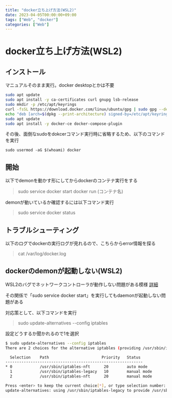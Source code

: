 ```yaml
---
title: "docker立ち上げ方法(WSL2)"
date: 2023-04-05T00:00:00+09:00
tags: ["Web", "docker"]
categories: ["Web"]
---
```

# docker立ち上げ方法(WSL2)

## インストール

マニュアルそのまま実行。docker desktopとかは不要

``` bash
sudo apt update
sudo apt install -y ca-certificates curl gnupg lsb-release
sudo mkdir -p /etc/apt/keyrings
curl -fsSL https://download.docker.com/linux/ubuntu/gpg | sudo gpg --dearmor -o /etc/apt/keyrings/docker.gpg
echo "deb [arch=$(dpkg --print-architecture) signed-by=/etc/apt/keyrings/docker.gpg] https://download.docker.com/linux/ubuntu $(lsb_release -cs) stable" | sudo tee /etc/apt/sources.list.d/docker.list
sudo apt update
sudo apt install -y docker-ce docker-compose-plugin
```

その後、面倒なsudoをdokcerコマンド実行時に省略するため、以下のコマンドを実行
```
sudo usermod -aG $(whoami) docker 
```

## 開始

以下でdemonを動かす形にしてからdockerのコンテナ実行をする
> sudo service docker start
> docker run (コンテナ名)

demonが動いているか確認するには以下コマンド実行
> sudo service docker status

## トラブルシューティング

以下のログでdockerの実行ログが見れるので、こちらからerror情報を探る
>  cat /var/log/docker.log

## dockerのdemonが起動しない(WSL2)

WSL2のバグでネットワークコントローラが動作しない問題がある模様
[詳細](https://blog.ecbeing.tech/entry/2021/09/07/150000)

その関係で「sudo service docker start」を実行してもdaemonが起動しない問題がある

対応策として、以下コマンドを実行
> sudo update-alternatives --config iptables

設定どうするか聞かれるので1を選択

``` bash
$ sudo update-alternatives --config iptables
There are 2 choices for the alternative iptables (providing /usr/sbin/iptables).

  Selection    Path                       Priority   Status
------------------------------------------------------------
* 0            /usr/sbin/iptables-nft      20        auto mode
  1            /usr/sbin/iptables-legacy   10        manual mode
  2            /usr/sbin/iptables-nft      20        manual mode

Press <enter> to keep the current choice[*], or type selection number: 1
update-alternatives: using /usr/sbin/iptables-legacy to provide /usr/sbin/iptables (iptables) in manual mode
```